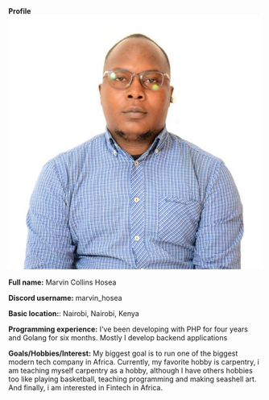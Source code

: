 ## 
**Profile**
![](images/profile.jpg)

**Full name:** Marvin Collins Hosea 

**Discord username:** marvin_hosea 

**Basic location:**: Nairobi, Nairobi, Kenya 

**Programming experience:** I've been developing with PHP for four years and Golang for six months. Mostly I develop backend applications 

**Goals/Hobbies/Interest:** My biggest goal is to run one of the biggest modern tech company in Africa. Currently, my favorite hobby is carpentry, i am teaching myself carpentry as a hobby, although I have others hobbies too like playing basketball, teaching programming and making seashell art. And finally, i am interested in Fintech in Africa.
